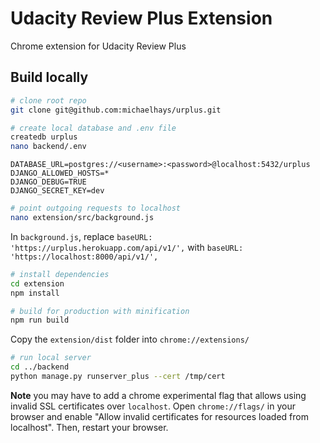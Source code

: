 # Udacity Review Plus Extension

Chrome extension for Udacity Review Plus

## Build locally

``` bash
# clone root repo
git clone git@github.com:michaelhays/urplus.git

# create local database and .env file
createdb urplus
nano backend/.env
```

```
DATABASE_URL=postgres://<username>:<password>@localhost:5432/urplus
DJANGO_ALLOWED_HOSTS=*
DJANGO_DEBUG=TRUE
DJANGO_SECRET_KEY=dev
```

``` bash
# point outgoing requests to localhost
nano extension/src/background.js
```

In `background.js`, replace `baseURL: 'https://urplus.herokuapp.com/api/v1/',` with `baseURL: 'https://localhost:8000/api/v1/',`

``` bash
# install dependencies
cd extension
npm install

# build for production with minification
npm run build
```

Copy the `extension/dist` folder into `chrome://extensions/`

``` bash
# run local server
cd ../backend
python manage.py runserver_plus --cert /tmp/cert
```

**Note** you may have to add a chrome experimental flag that allows using invalid SSL certificates over `localhost`. Open `chrome://flags/` in your browser and enable "Allow invalid certificates for resources loaded from localhost". Then, restart your browser.

